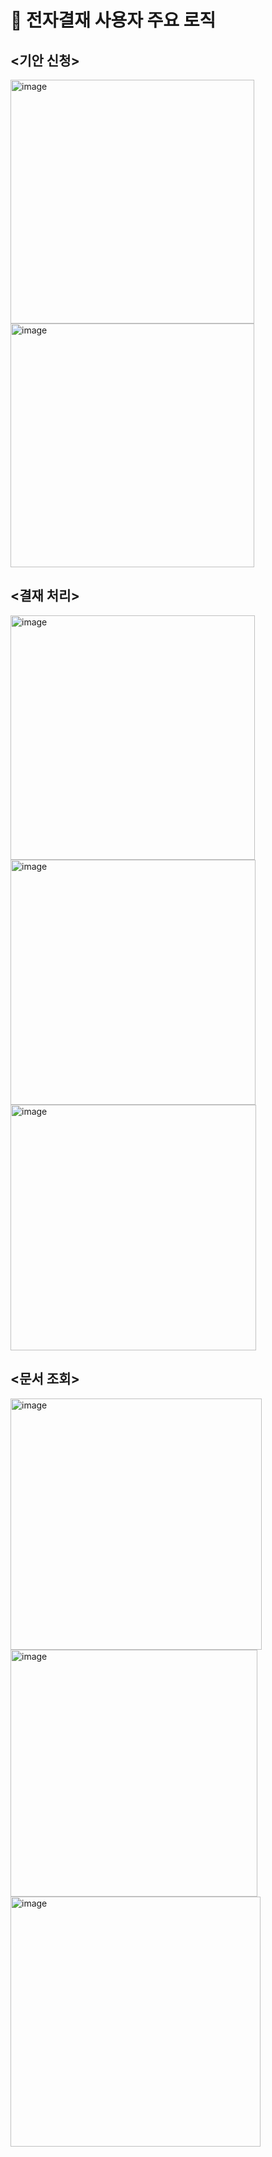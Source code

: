 # 👾 전자결재 사용자 주요 로직

## <기안 신청>
<img width="390" alt="image" src="https://user-images.githubusercontent.com/85149442/161415722-9a986641-3f59-46ba-9a76-2b0f90d2edf5.png">
<img width="390" alt="image" src="https://user-images.githubusercontent.com/85149442/161415743-dac87e29-d740-47b0-8013-9728c6fefcc0.png">

## <결재 처리>
<img width="391" alt="image" src="https://user-images.githubusercontent.com/85149442/161415805-83b87eb0-d365-45cc-8047-247e1b0c22fe.png">
<img width="392" alt="image" src="https://user-images.githubusercontent.com/85149442/161415809-a95a6b11-58ad-431b-a205-339dd457cf2a.png">
<img width="393" alt="image" src="https://user-images.githubusercontent.com/85149442/161415813-c5a99332-8b76-4338-9290-6c1b150b1602.png">

## <문서 조회>
<img width="402" alt="image" src="https://user-images.githubusercontent.com/85149442/161415831-d724c592-0cdf-4a1f-9607-1867fdd94313.png">
<img width="395" alt="image" src="https://user-images.githubusercontent.com/85149442/161415834-c0ecad4a-ce41-4ada-9754-5f14b390f8ee.png">
<img width="400" alt="image" src="https://user-images.githubusercontent.com/85149442/161415925-59a89eaf-8827-4267-8690-afef7b21c01c.png">
